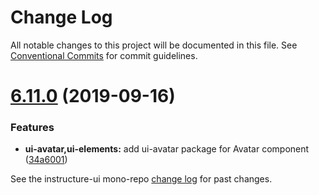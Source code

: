 # Change Log

All notable changes to this project will be documented in this file.
See [Conventional Commits](https://conventionalcommits.org) for commit guidelines.

# [6.11.0](https://github.com/instructure/instructure-ui/compare/v6.10.0...v6.11.0) (2019-09-16)


### Features

* **ui-avatar,ui-elements:** add ui-avatar package for Avatar component ([34a6001](https://github.com/instructure/instructure-ui/commit/34a6001))





See the instructure-ui mono-repo [change log](#CHANGELOG) for past changes.
